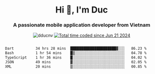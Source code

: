 <h1 align="center">
  Hi 👋, I'm  Duc</h1>
<h3 align="center">A passionate mobile application developer from Vietnam</h3>  
  
<p align="center"> <img src="https://komarev.com/ghpvc/?username=dducnv&label=Profile%20views&color=0e75b6&style=flat" alt="dducnv" /> 
<a href="https://wakatime.com/@4d2a2cd9-1bcb-4dd1-84a4-dce128a35137"><img src="https://wakatime.com/badge/user/4d2a2cd9-1bcb-4dd1-84a4-dce128a35137.svg" alt="Total time coded since Jun 21 2024" /></a>
</p>  

<div style="width: 100vw; overflow-x: auto; flex:center">
  <!--START_SECTION:waka-->

```txt
Dart          34 hrs 28 mins  █████████████████████▓░░░   86.23 %
Bash          1 hr 54 mins    █▒░░░░░░░░░░░░░░░░░░░░░░░   04.78 %
TypeScript    1 hr 36 mins    █░░░░░░░░░░░░░░░░░░░░░░░░   04.02 %
JSON          49 mins         ▓░░░░░░░░░░░░░░░░░░░░░░░░   02.05 %
XML           20 mins         ▒░░░░░░░░░░░░░░░░░░░░░░░░   00.85 %
```

<!--END_SECTION:waka-->
</div>




  
